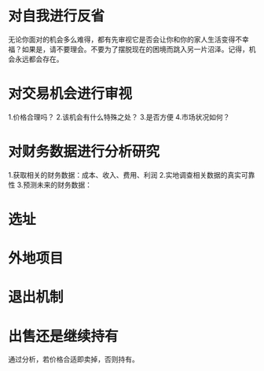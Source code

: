 # 对自我进行反省
无论你面对的机会多么难得，都有先审视它是否会让你和你的家人生活变得不幸福？如果是，请不要理会。不要为了摆脱现在的困境而跳入另一片沼泽。记得，机会永远都会存在。

# 对交易机会进行审视
1.价格合理吗？
2.该机会有什么特殊之处？
3.是否方便
4.市场状况如何？
# 对财务数据进行分析研究
1.获取相关的财务数据：成本、收入、费用、利润
2.实地调查相关数据的真实可靠性
3.预测未来的财务数据：

# 选址
# 外地项目
# 退出机制
# 出售还是继续持有
通过分析，若价格合适即卖掉，否则持有。

